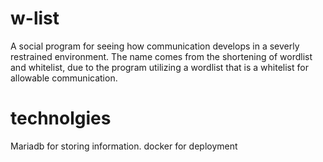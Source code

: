 # w-list
A social program for seeing how communication develops in a severly restrained environment. The name comes from the shortening of wordlist and whitelist, due to the program utilizing a wordlist that is a whitelist for allowable communication.
# technolgies
Mariadb for storing information.
docker for deployment
